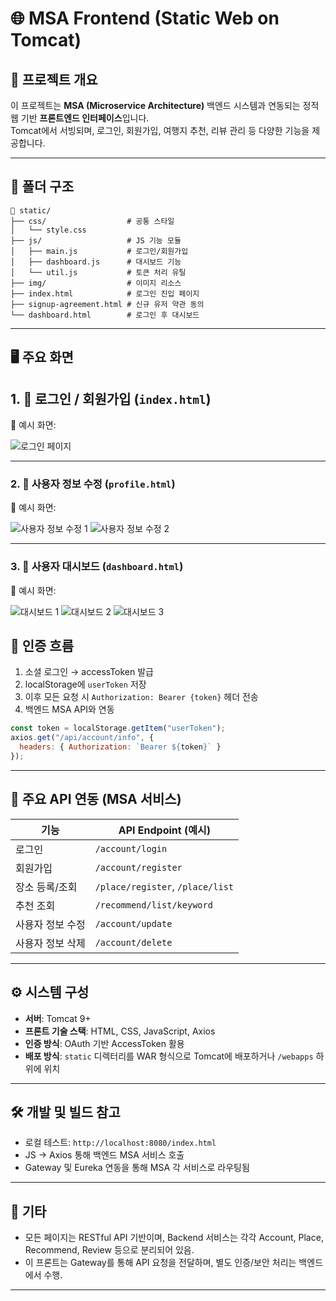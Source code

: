 # 🌐 MSA Frontend (Static Web on Tomcat)

## 📌 프로젝트 개요

이 프로젝트는 **MSA (Microservice Architecture)** 백엔드 시스템과 연동되는 정적 웹 기반 **프론트엔드 인터페이스**입니다.  
Tomcat에서 서빙되며, 로그인, 회원가입, 여행지 추천, 리뷰 관리 등 다양한 기능을 제공합니다.

---

## 📂 폴더 구조

```
📁 static/
├── css/                  # 공통 스타일
│   └── style.css
├── js/                   # JS 기능 모듈
│   ├── main.js           # 로그인/회원가입
│   ├── dashboard.js      # 대시보드 기능
│   └── util.js           # 토큰 처리 유틸
├── img/                  # 이미지 리소스
├── index.html            # 로그인 진입 페이지
├── signup-agreement.html # 신규 유저 약관 동의
└── dashboard.html        # 로그인 후 대시보드
```

---

## 🖥️ 주요 화면

## 1. 🔐 로그인 / 회원가입 (`index.html`)

📸 예시 화면:

![로그인 페이지](https://github.com/user-attachments/assets/4e356665-0e64-4953-817a-3d6d6c68109b)

---

### 2. 📜 사용자 정보 수정 (`profile.html`)

📸 예시 화면:

![사용자 정보 수정 1](https://github.com/user-attachments/assets/3de84db0-c8b1-4f2b-a381-a908b5687401)
![사용자 정보 수정 2](https://github.com/user-attachments/assets/633804fc-97e3-4717-8509-d20de59d0485)

---

### 3. 🧾 사용자 대시보드 (`dashboard.html`)

📸 예시 화면:

![대시보드 1](https://github.com/user-attachments/assets/d4b283d3-1cc7-4d2c-89f1-e2e75c107580)
![대시보드 2](https://github.com/user-attachments/assets/2ad762ca-ab43-4e58-bf6e-a15085f61d62)
![대시보드 3](https://github.com/user-attachments/assets/67e46619-95e4-4270-995b-84fb7af39eef)

## 🔐 인증 흐름

1. 소셜 로그인 → accessToken 발급
2. localStorage에 `userToken` 저장
3. 이후 모든 요청 시 `Authorization: Bearer {token}` 헤더 전송
4. 백엔드 MSA API와 연동

```javascript
const token = localStorage.getItem("userToken");
axios.get("/api/account/info", {
  headers: { Authorization: `Bearer ${token}` }
});
```

---

## 🔗 주요 API 연동 (MSA 서비스)

| 기능               | API Endpoint (예시)            |
|--------------------|--------------------------------|
| 로그인             | `/account/login`              |
| 회원가입           | `/account/register`           |
| 장소 등록/조회     | `/place/register`, `/place/list` |
| 추천 조회          | `/recommend/list/keyword`     |
| 사용자 정보 수정    | `/account/update`             |
| 사용자 정보 삭제    | `/account/delete`             |

---

## ⚙️ 시스템 구성

- **서버**: Tomcat 9+
- **프론트 기술 스택**: HTML, CSS, JavaScript, Axios
- **인증 방식**: OAuth 기반 AccessToken 활용
- **배포 방식**: `static` 디렉터리를 WAR 형식으로 Tomcat에 배포하거나 `/webapps` 하위에 위치

---

## 🛠️ 개발 및 빌드 참고

- 로컬 테스트: `http://localhost:8080/index.html`
- JS → Axios 통해 백엔드 MSA 서비스 호출
- Gateway 및 Eureka 연동을 통해 MSA 각 서비스로 라우팅됨

---

## 📝 기타

- 모든 페이지는 RESTful API 기반이며, Backend 서비스는 각각 Account, Place, Recommend, Review 등으로 분리되어 있음.
- 이 프론트는 Gateway를 통해 API 요청을 전달하며, 별도 인증/보안 처리는 백엔드에서 수행.

---

